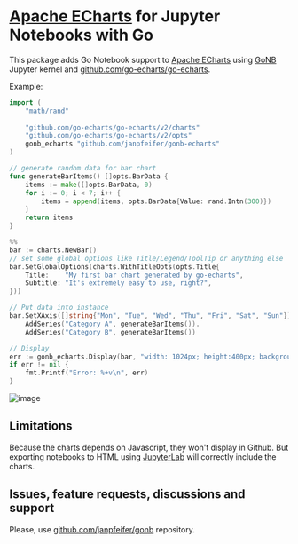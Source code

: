 # [Apache ECharts](https://echarts.apache.org/en/index.html) for Jupyter Notebooks with Go 

This package adds Go Notebook support to [Apache ECharts](https://echarts.apache.org/en/index.html)
using [GoNB](https://github.com/janpfeifer/gonb) Jupyter kernel and [github.com/go-echarts/go-echarts](https://github.com/go-echarts/go-echarts).

Example: 

```go
import (
	"math/rand"
    
	"github.com/go-echarts/go-echarts/v2/charts"
	"github.com/go-echarts/go-echarts/v2/opts"
	gonb_echarts "github.com/janpfeifer/gonb-echarts"
)

// generate random data for bar chart
func generateBarItems() []opts.BarData {
	items := make([]opts.BarData, 0)
	for i := 0; i < 7; i++ {
		items = append(items, opts.BarData{Value: rand.Intn(300)})
	}
	return items
}

%%
bar := charts.NewBar()
// set some global options like Title/Legend/ToolTip or anything else
bar.SetGlobalOptions(charts.WithTitleOpts(opts.Title{
    Title:    "My first bar chart generated by go-echarts",
    Subtitle: "It's extremely easy to use, right?",
}))

// Put data into instance
bar.SetXAxis([]string{"Mon", "Tue", "Wed", "Thu", "Fri", "Sat", "Sun"}).
    AddSeries("Category A", generateBarItems()).
    AddSeries("Category B", generateBarItems())

// Display
err := gonb_echarts.Display(bar, "width: 1024px; height:400px; background: white;")
if err != nil {
    fmt.Printf("Error: %+v\n", err)
}
```

![image](https://github.com/janpfeifer/gonb-echarts/assets/7460115/aa404a22-ad80-4e34-9a3b-5db5da94beca)

## Limitations

Because the charts depends on Javascript, they won't display in Github.
But exporting notebooks to HTML using [JupyterLab](https://jupyter.og) will correctly include the charts.

## Issues, feature requests, discussions and support

Please, use [github.com/janpfeifer/gonb](https://github.com/janpfeifer/gonb) repository.
